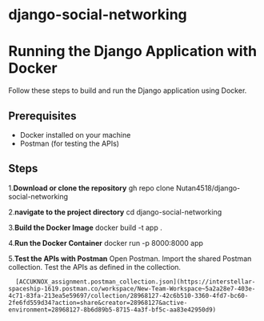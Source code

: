 # django-social-networking

# Running the Django Application with Docker

Follow these steps to build and run the Django application using Docker.

## Prerequisites

- Docker installed on your machine
- Postman (for testing the APIs)

## Steps

1.**Download or clone the repository**
      gh repo clone Nutan4518/django-social-networking
      
2.**navigate to the project directory**
      cd django-social-networking
      
3.**Build the Docker Image**
      docker build -t app .
      
4.**Run the Docker Container**
      docker run -p 8000:8000 app
   
5.**Test the APIs with Postman**
      Open Postman.
      Import the shared Postman collection.
      Test the APIs as defined in the collection.
      
      [ACCUKNOX_assignment.postman_collection.json](https://interstellar-spaceship-1619.postman.co/workspace/New-Team-Workspace~5a2a28e7-403e-4c71-83fa-213ea5e59697/collection/28968127-42c6b510-3360-4fd7-bc60-2fe6fd559d34?action=share&creator=28968127&active-environment=28968127-8b6d89b5-8715-4a3f-bf5c-aa83e42950d9)

 
   
